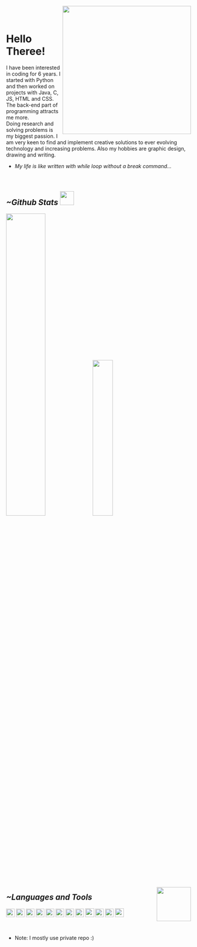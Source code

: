 [<img align="right" width="350" src="https://github.com/lyushher/lyushher/blob/main/gifs/spotify2.svg">](https://open.spotify.com/playlist/6aYnq5PIZ0U4biXAiAERj2?si=a81ff787dfd047a4&nd=1)

</br>
</br>


# Hello Theree! 


I have been interested in coding for 6 years.
I started with Python and then worked on projects with Java, C, JS, HTML and CSS.
The back-end part of programming attracts me more.                                                                                                                                  
Doing research and solving problems is my biggest passion.
I am very keen to find and implement creative solutions to ever evolving technology and increasing problems.
Also my hobbies are graphic design, drawing and writing.


- *My life is like written with while loop without a break command...*
</br>

## *~Github Stats* <img src="https://github.com/lyushher/lyushher/blob/main/gifs/Cat1.gif" width="38">               

<img width="46%" src="https://github-readme-streak-stats.herokuapp.com/?user=lyushher&theme=tokyonight">    <img width="33%" src="https://github-readme-stats.vercel.app/api/top-langs/?username=lyushher&theme=tokyonight&height=&layout=compact&langs_count=100">

</br>

[<img width="93" align ="right" src="https://media3.giphy.com/media/v1.Y2lkPTc5MGI3NjExb3h3enVldDJ0NDl6MjA5eDc1a2UwendvajNvemhrYmJ2ZjN3eTU0biZlcD12MV9pbnRlcm5hbF9naWZfYnlfaWQmY3Q9cw/3HEJjqIIwMs7TTZYlU/giphy.webp">](https://media3.giphy.com/media/v1.Y2lkPTc5MGI3NjExb3h3enVldDJ0NDl6MjA5eDc1a2UwendvajNvemhrYmJ2ZjN3eTU0biZlcD12MV9pbnRlcm5hbF9naWZfYnlfaWQmY3Q9cw/3HEJjqIIwMs7TTZYlU/giphy.webp) 



 ## *~Languages and Tools*

<img height="23" width="23" src="https://brandslogos.com/wp-content/uploads/images/large/python-logo.png"> <img height="23" width="23" src="https://upload.wikimedia.org/wikipedia/commons/thumb/5/59/Visual_Studio_Icon_2019.svg/1200px-Visual_Studio_Icon_2019.svg.png"> <img height="23" width="23" src="https://upload.wikimedia.org/wikipedia/commons/thumb/1/1d/PyCharm_Icon.svg/2048px-PyCharm_Icon.svg.png"> <img height="23" width="23" src="https://uxwing.com/wp-content/themes/uxwing/download/brands-and-social-media/html-icon.png"> <img height="23" width="23" src="https://www.mayisbilgiislem.com/upload/120319275.png"> <img height="23" width="23" src="https://upload.wikimedia.org/wikipedia/commons/1/19/C_Logo.png"> <img height="23" width="23" src="https://git-scm.com/images/logos/downloads/Git-Icon-1788C.png"> <img height="23" width="23" src="https://brandslogos.com/wp-content/uploads/thumbs/eclipse-logo-vector.svg"> <img height="24" width="24" src="https://brandslogos.com/wp-content/uploads/images/java-logo-2.png"> <img height="23" width="23" src="https://upload.wikimedia.org/wikipedia/commons/thumb/6/62/CSS3_logo.svg/1920px-CSS3_logo.svg.png"> <img height="23" width="23" src="https://forum.sublimetext.com/uploads/default/original/3X/7/4/7483840f98832d90e041a4c650e4ee0666572a1a.png"> <img height="24" width="24" src="https://seeklogo.com/images/C/corel-draw-2020-logo-270FEE465B-seeklogo.com.png">

</br>

- Note: I mostly use private repo :)





